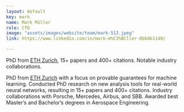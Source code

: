 ```yaml
---
layout: default
key: mark
name: Mark Müller
role: CTO
image: "assets/images/website/team/mark-512.jpeg"
link: https://www.linkedin.com/in/mark-m%C3%BCller-8bb4b1140/

---
```

<p class="shotdis">PhD from <a target="_blank" href="https://ethz.ch/">ETH Zurich</a>, 15+ papers and 400+ citations. Notable industry collaborations.</p>
<p>PhD from <a target="_blank" href="https://ethz.ch/">ETH Zurich</a> with a focus on provable guarantees for machine learning. Conducted PhD research on new analysis tools for real-world neural networks, resulting in 15+ papers and 400+ citations. Industry collaborations with Porsche, Mercedes, Airbus, and SBB. Awarded best Master’s and Bachelor’s degrees in Aerospace Engineering.</p>